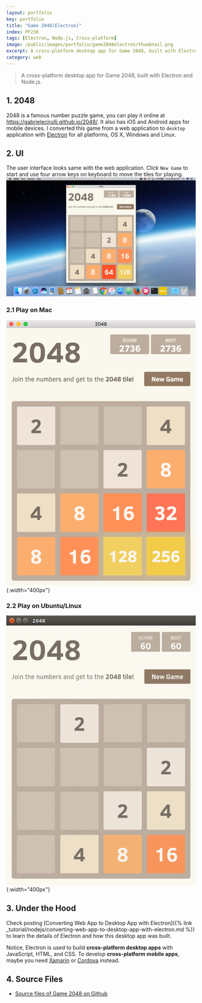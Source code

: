 ```yaml
---
layout: portfolio
key: portfolio
title: "Game 2048(Electron)"
index: PF230
tags: [Electron, Node.js, Cross-platform]
image: /public/images/portfolio/game2048electron/thumbnail.png
excerpt: A cross-platform desktop app for Game 2048, built with Electron and Node.js
category: web
---
```


> A cross-platform desktop app for Game 2048, built with Electron and Node.js.

## 1. 2048
2048 is a famous number puzzle game, you can play it online at https://gabrielecirulli.github.io/2048/. It also has iOS and Android apps for mobile devices. I converted this game from a web application to `desktop` application with [Electron](https://electron.atom.io/) for all platforms, OS X, Windows and Linux.

## 2. UI
The user interface looks same with the web application. Click `New Game` to start and use four arrow keys on keyboard to move the tiles for playing.
![image](/public/images/portfolio/game2048electron/2048.png)  
### 2.1 Play on Mac
![image](/public/images/portfolio/game2048electron/mac.png){:width="400px"}  
### 2.2 Play on Ubuntu/Linux
![image](/public/images/portfolio/game2048electron/linux.png){:width="400px"}  

## 3. Under the Hood
Check posting [Converting Web App to Desktop App with Electron]({% link _tutorial/nodejs/converting-web-app-to-desktop-app-with-electron.md %}) to learn the details of Electron and how this desktop app was built.

Notice, Electron is used to build __cross-platform desktop apps__ with JavaScript, HTML, and CSS. To develop __cross-platform mobile apps__, maybe you need [Xamarin](https://www.xamarin.com/) or [Cordova](https://cordova.apache.org/) instead.

## 4. Source Files
* [Source files of Game 2048 on Github](https://github.com/jojozhuang/game-2048-electron)

